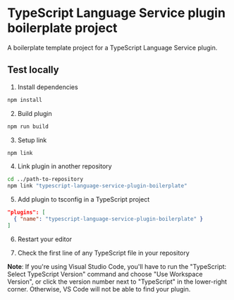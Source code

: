 # TypeScript Language Service plugin boilerplate project

A boilerplate template project for a TypeScript Language Service plugin.

## Test locally

1. Install dependencies

```bash
npm install
```

2. Build plugin

```bash
npm run build
```

3. Setup link

```bash
npm link
```

4. Link plugin in another repository

```bash
cd ../path-to-repository
npm link "typescript-language-service-plugin-boilerplate"
```

5. Add plugin to tsconfig in a TypeScript project

```json
"plugins": [
  { "name": "typescript-language-service-plugin-boilerplate" }
]
```

6. Restart your editor

7. Check the first line of any TypeScript file in your repository

**Note**: If you're using Visual Studio Code, you'll have to run the "TypeScript: Select TypeScript Version" command and choose "Use Workspace Version", or click the version number next to "TypeScript" in the lower-right corner. Otherwise, VS Code will not be able to find your plugin.
